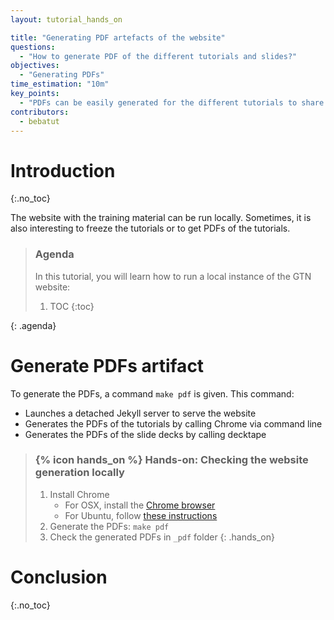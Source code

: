 ```yaml
---
layout: tutorial_hands_on

title: "Generating PDF artefacts of the website"
questions:
  - "How to generate PDF of the different tutorials and slides?"
objectives:
  - "Generating PDFs"
time_estimation: "10m"
key_points:
  - "PDFs can be easily generated for the different tutorials to share with learnees or to keep a fixed version of a tutorial"
contributors:
  - bebatut
---
```


# Introduction
{:.no_toc}

The website with the training material can be run locally. Sometimes, it is also interesting to freeze the tutorials or to get PDFs of the tutorials.

> ### Agenda
>
> In this tutorial, you will learn how to run a local instance of the GTN website:
>
> 1. TOC
> {:toc}
>
{: .agenda}

# Generate PDFs artifact

To generate the PDFs, a command `make pdf` is given. This command:

- Launches a detached Jekyll server to serve the website
- Generates the PDFs of the tutorials by calling Chrome via command line
- Generates the PDFs of the slide decks by calling decktape

> ### {% icon hands_on %} Hands-on: Checking the website generation locally
>
> 1. Install Chrome
>    - For OSX, install the [Chrome browser]()
>    - For Ubuntu, follow [these instructions](https://askubuntu.com/questions/510056/how-to-install-google-chrome#510186)
> 2. Generate the PDFs: `make pdf`
> 3. Check the generated PDFs in `_pdf` folder
{: .hands_on}

# Conclusion
{:.no_toc}
